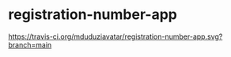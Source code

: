 # registration-number-app
https://travis-ci.org/mduduziavatar/registration-number-app.svg?branch=main

